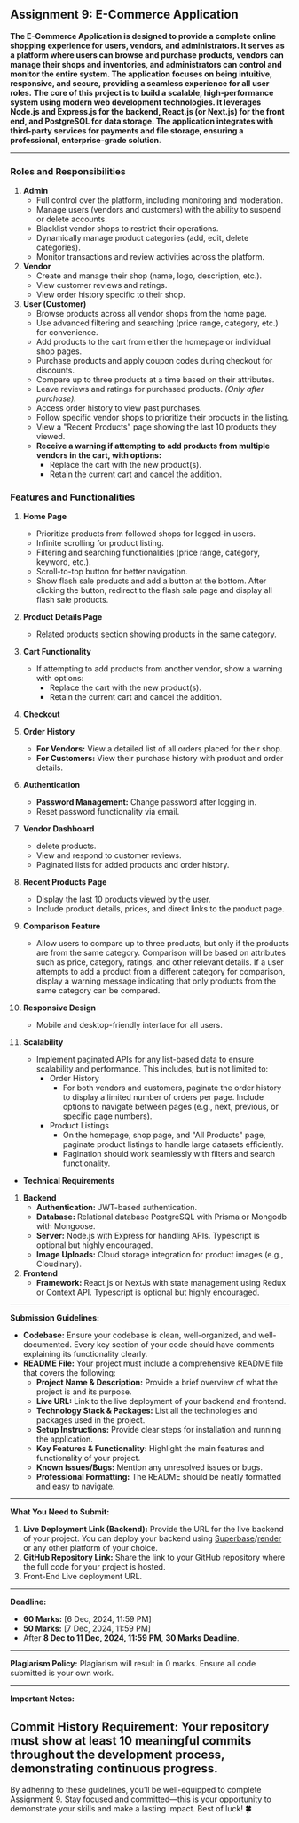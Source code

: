## Assignment 9: E-Commerce Application

**The E-Commerce Application is designed to provide a complete online shopping experience for users, vendors, and administrators. It serves as a platform where users can browse and purchase products, vendors can manage their shops and inventories, and administrators can control and monitor the entire system. The application focuses on being intuitive, responsive, and secure, providing a seamless experience for all user roles.**
**The core of this project is to build a scalable, high-performance system using modern web development technologies. It leverages Node.js and Express.js for the backend, React.js (or Next.js) for the front end, and PostgreSQL for data storage. The application integrates with third-party services for payments and file storage, ensuring a professional, enterprise-grade solution**.

---

### **Roles and Responsibilities**

1. **Admin**
   - Full control over the platform, including monitoring and moderation.
   - Manage users (vendors and customers) with the ability to suspend or delete accounts.
   - Blacklist vendor shops to restrict their operations.
   - Dynamically manage product categories (add, edit, delete categories).
   - Monitor transactions and review activities across the platform.
2. **Vendor**
   - Create and manage their shop (name, logo, description, etc.).
   - View customer reviews and ratings.
   - View order history specific to their shop.
3. **User (Customer)**
   - Browse products across all vendor shops from the home page.
   - Use advanced filtering and searching (price range, category, etc.) for convenience.
   - Add products to the cart from either the homepage or individual shop pages.
   - Purchase products and apply coupon codes during checkout for discounts.
   - Compare up to three products at a time based on their attributes.
   - Leave reviews and ratings for purchased products. _(Only after purchase)._
   - Access order history to view past purchases.
   - Follow specific vendor shops to prioritize their products in the listing.
   - View a "Recent Products" page showing the last 10 products they viewed.
   - **Receive a warning if attempting to add products from multiple vendors in the cart, with options:**
     - Replace the cart with the new product(s).
     - Retain the current cart and cancel the addition.

### **Features and Functionalities**

1. **Home Page**
   - Prioritize products from followed shops for logged-in users.
   - Infinite scrolling for product listing.
   - Filtering and searching functionalities (price range, category, keyword, etc.).
   - Scroll-to-top button for better navigation.
   - Show flash sale products and add a button at the bottom. After clicking the button, redirect to the flash sale page and display all flash sale products.
2. **Product Details Page**

   - Related products section showing products in the same category.

4. **Cart Functionality**
   - If attempting to add products from another vendor, show a warning with options:
     - Replace the cart with the new product(s).
     - Retain the current cart and cancel the addition.
5. **Checkout**
6. **Order History**
   - **For Vendors:** View a detailed list of all orders placed for their shop.
   - **For Customers:** View their purchase history with product and order details.
7. **Authentication**
   
   
     - **Password Management:** Change password after logging in.
     - Reset password functionality via email.
8. **Vendor Dashboard**
   - delete products.
   - View and respond to customer reviews.
   - Paginated lists for added products and order history.
9. **Recent Products Page**
   - Display the last 10 products viewed by the user.
   - Include product details, prices, and direct links to the product page.
10. **Comparison Feature**
    - Allow users to compare up to three products, but only if the products are from the same category. Comparison will be based on attributes such as price, category, ratings, and other relevant details. If a user attempts to add a product from a different category for comparison, display a warning message indicating that only products from the same category can be compared.
11. **Responsive Design**
    - Mobile and desktop-friendly interface for all users.
12. **Scalability**
    - Implement paginated APIs for any list-based data to ensure scalability and performance. This includes, but is not limited to:
      - Order History
        - For both vendors and customers, paginate the order history to display a limited number of orders per page. Include options to navigate between pages (e.g., next, previous, or specific page numbers).
      - Product Listings
        - On the homepage, shop page, and "All Products" page, paginate product listings to handle large datasets efficiently.
        - Pagination should work seamlessly with filters and search functionality.

- **Technical Requirements**

1. **Backend**
   - **Authentication:** JWT-based authentication.
   - **Database:** Relational database PostgreSQL with Prisma or Mongodb with Mongoose.
   - **Server:** Node.js with Express for handling APIs. Typescript is optional but highly encouraged.
   - **Image Uploads:** Cloud storage integration for product images (e.g., Cloudinary).
2. **Frontend**
   - **Framework:** React.js or NextJs with state management using Redux or Context API. Typescript is optional but highly encouraged.

---

**Submission Guidelines:**

- **Codebase:** Ensure your codebase is clean, well-organized, and well-documented. Every key section of your code should have comments explaining its functionality clearly.
- **README File:** Your project must include a comprehensive README file that covers the following:
  - **Project Name & Description:** Provide a brief overview of what the project is and its purpose.
  - **Live URL:** Link to the live deployment of your backend and frontend.
  - **Technology Stack & Packages:** List all the technologies and packages used in the project.
  - **Setup Instructions:** Provide clear steps for installation and running the application.
  - **Key Features & Functionality:** Highlight the main features and functionality of your project.
  - **Known Issues/Bugs:** Mention any unresolved issues or bugs.
  - **Professional Formatting:** The README should be neatly formatted and easy to navigate.

---

**What You Need to Submit:**

1. **Live Deployment Link (Backend):** Provide the URL for the live backend of your project. You can deploy your backend using [Superbase](https://www.supabase.com/)/[render](https://render.com/) or any other platform of your choice.
2. **GitHub Repository Link:** Share the link to your GitHub repository where the full code for your project is hosted.
3. Front-End Live deployment URL.

---

**Deadline:**

- **60 Marks:** [6 Dec, 2024, 11:59 PM]
- **50 Marks:** [7 Dec, 2024, 11:59 PM]
- After **8 Dec to 11 Dec, 2024, 11:59 PM**, **30 Marks Deadline**.

---

**Plagiarism Policy:**
Plagiarism will result in 0 marks. Ensure all code submitted is your own work.

---

**Important Notes:**

## **Commit History Requirement:** Your repository must show at least 10 meaningful commits throughout the development process, demonstrating continuous progress.

By adhering to these guidelines, you’ll be well-equipped to complete Assignment 9. Stay focused and committed—this is your opportunity to demonstrate your skills and make a lasting impact. Best of luck! **🍀**
